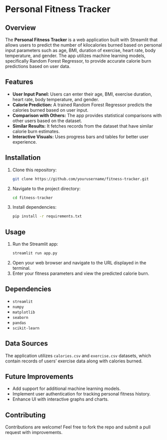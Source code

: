 # Personal Fitness Tracker

## Overview

The **Personal Fitness Tracker** is a web application built with Streamlit that allows users to predict the number of kilocalories burned based on personal input parameters such as age, BMI, duration of exercise, heart rate, body temperature, and gender. The app utilizes machine learning models, specifically Random Forest Regressor, to provide accurate calorie burn predictions based on user data.

## Features

- **User Input Panel:** Users can enter their age, BMI, exercise duration, heart rate, body temperature, and gender.
- **Calorie Prediction:** A trained Random Forest Regressor predicts the calories burned based on user input.
- **Comparison with Others:** The app provides statistical comparisons with other users based on the dataset.
- **Similar Results:** It fetches records from the dataset that have similar calorie burn estimates.
- **Interactive Visuals:** Uses progress bars and tables for better user experience.

## Installation

1. Clone this repository:
   ```sh
   git clone https://github.com/yourusername/fitness-tracker.git
   ```
2. Navigate to the project directory:
   ```sh
   cd fitness-tracker
   ```
3. Install dependencies:
   ```sh
   pip install -r requirements.txt
   ```

## Usage

1. Run the Streamlit app:
   ```sh
   streamlit run app.py
   ```
2. Open your web browser and navigate to the URL displayed in the terminal.
3. Enter your fitness parameters and view the predicted calorie burn.

## Dependencies

- `streamlit`
- `numpy`
- `matplotlib`
- `seaborn`
- `pandas`
- `scikit-learn`

## Data Sources

The application utilizes `calories.csv` and `exercise.csv` datasets, which contain records of users’ exercise data along with calories burned.

## Future Improvements

- Add support for additional machine learning models.
- Implement user authentication for tracking personal fitness history.
- Enhance UI with interactive graphs and charts.

## Contributing

Contributions are welcome! Feel free to fork the repo and submit a pull request with improvements.

